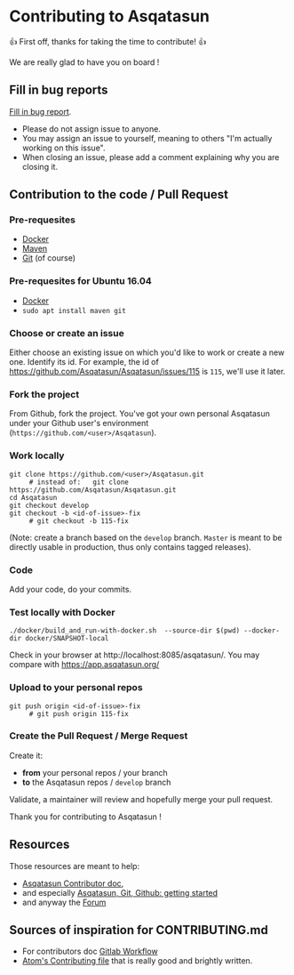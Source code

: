 # Contributing to Asqatasun

:+1: First off, thanks for taking the time to contribute! :+1:

We are really glad to have you on board ! 

## Fill in bug reports

[Fill in bug report](https://github.com/Asqatasun/Asqatasun/issues).

* Please do not assign issue to anyone.
* You may assign an issue to yourself, meaning to others "I'm actually working on this issue".
* When closing an issue, please add a comment explaining why you are closing it.

## Contribution to the code / Pull Request

### Pre-requesites

* [Docker](https://www.docker.com/)
* [Maven](https://maven.apache.org/)
* [Git](https://git-scm.com/downloads) (of course)

### Pre-requesites for Ubuntu 16.04

* [Docker](https://docs.docker.com/install/linux/docker-ce/ubuntu/)
* `sudo apt install maven git`

### Choose or create an issue

Either choose an existing issue on which you'd like to work or create a new one. Identify its id. For example, the id of https://github.com/Asqatasun/Asqatasun/issues/115  is `115`, we'll use it later.

### Fork the project

From Github, fork the project. You've got your own personal Asqatasun under your Github user's environment (`https://github.com/<user>/Asqatasun`).

### Work locally

```
git clone https://github.com/<user>/Asqatasun.git
     # instead of:   git clone https://github.com/Asqatasun/Asqatasun.git
cd Asqatasun
git checkout develop
git checkout -b <id-of-issue>-fix
     # git checkout -b 115-fix
```

(Note: create a branch based on the `develop` branch. `Master` is meant to be directly usable in production, thus only contains tagged releases).

### Code

Add your code, do your commits.

### Test locally with Docker

```
./docker/build_and_run-with-docker.sh  --source-dir $(pwd) --docker-dir docker/SNAPSHOT-local
```

Check in your browser at http://localhost:8085/asqatasun/. You may compare with https://app.asqatasun.org/

### Upload to your personal repos

```
git push origin <id-of-issue>-fix
     # git push origin 115-fix
```

### Create the Pull Request / Merge Request

Create it:

* **from** your personal repos / your branch
* **to** the Asqatasun repos / `develop` branch

Validate, a maintainer will review and hopefully merge your pull request.

Thank you for contributing to Asqatasun !


## Resources

Those resources are meant to help:

* [Asqatasun Contributor doc](http://doc.asqatasun.org/en/30_Contributor_doc/),
* and especially [Asqatasun, Git, Github: getting started](http://doc.asqatasun.org/en/30_Contributor_doc/Contribute_to_Asqatasun.html)
* and anyway the [Forum](http://forum.asqatasun.org)

## Sources of inspiration for CONTRIBUTING.md

* For contributors doc [Gitlab Workflow](https://about.gitlab.com/handbook/#gitlab-workflow)
* [Atom's Contributing file](https://github.com/atom/atom/blob/master/CONTRIBUTING.md) that is really good and brightly written.
